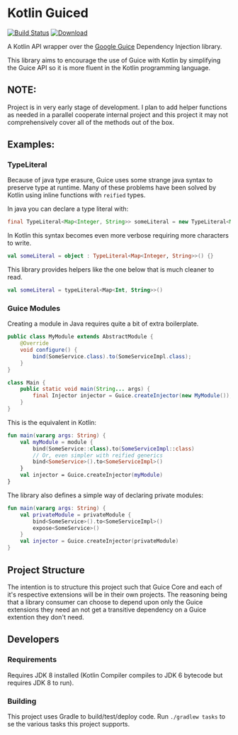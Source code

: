 # Kotlin Guiced

[![Build Status](https://travis-ci.org/JLLeitschuh/kotlin-guiced.svg?branch=master)](https://travis-ci.org/JLLeitschuh/kotlin-guiced)
[ ![Download](https://api.bintray.com/packages/jlleitschuh/maven-artifacts/kotlin-guiced/images/download.svg) ](https://bintray.com/jlleitschuh/maven-artifacts/kotlin-guiced/_latestVersion)

A Kotlin API wrapper over the [Google Guice](https://github.com/google/guice) Dependency Injection library.

This library aims to encourage the use of Guice with Kotlin by simplifying the Guice API so it is more
fluent in the Kotlin programming language.

## NOTE:
Project is in very early stage of development. I plan to add helper functions as needed in a parallel cooperate internal
project and this project it may not comprehensively cover all of the methods out of the box.

## Examples:

### TypeLiteral
Because of java type erasure, Guice uses some strange java syntax to preserve type at runtime.
Many of these problems have been solved by Kotlin using inline functions with `reified` types.

In java you can declare a type literal with:
```java
final TypeLiteral<Map<Integer, String>> someLiteral = new TypeLiteral<Map<Integer, String>>() {}
```
In Kotlin this syntax becomes even more verbose requiring more characters to write. 
```kotlin
val someLiteral = object : TypeLiteral<Map<Integer, String>>() {}
```
This library provides helpers like the one below that is much cleaner to read.
```kotlin
val someLiteral = typeLiteral<Map<Int, String>>()
```

### Guice Modules

Creating a module in Java requires quite a bit of extra boilerplate.
```java
public class MyModule extends AbstractModule {
    @Override
    void configure() {
        bind(SomeService.class).to(SomeServiceImpl.class);
    }
}

class Main {
    public static void main(String... args) {
        final Injector injector = Guice.createInjector(new MyModule());
    }
}
```
This is the equivalent in Kotlin:
```kotlin
fun main(vararg args: String) {
    val myModule = module {
        bind(SomeService::class).to(SomeServiceImpl::class)
        // Or, even simpler with reified generics
        bind<SomeService>().to<SomeServiceImpl>()
    }
    val injector = Guice.createInjector(myModule)
}
```

The library also defines a simple way of declaring private modules:
```kotlin
fun main(vararg args: String) {
    val privateModule = privateModule {
        bind<SomeService>().to<SomeServiceImpl>()
        expose<SomeService>()
    }
    val injector = Guice.createInjector(privateModule)
}
```


## Project Structure
The intention is to structure this project such that Guice Core and each of it's respective extensions will
be in their own projects. The reasoning being that a library consumer can choose to depend upon only the Guice 
extensions they need an not get a transitive dependency on a Guice extention they don't need.


## Developers

### Requirements
Requires JDK 8 installed (Kotlin Compiler compiles to JDK 6 bytecode but requires JDK 8 to run).

### Building

This project uses Gradle to build/test/deploy code.
Run `./gradlew tasks` to se the various tasks this project supports.
